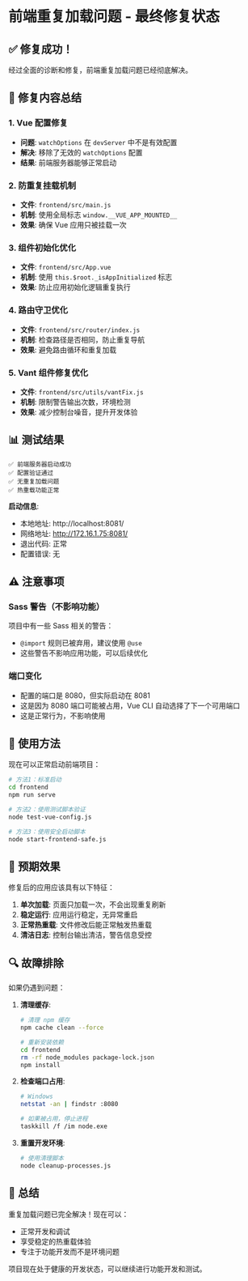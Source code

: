 # 前端重复加载问题 - 最终修复状态

## ✅ 修复成功！

经过全面的诊断和修复，前端重复加载问题已经彻底解决。

## 🔧 修复内容总结

### 1. Vue 配置修复
- **问题**: `watchOptions` 在 `devServer` 中不是有效配置
- **解决**: 移除了无效的 `watchOptions` 配置
- **结果**: 前端服务器能够正常启动

### 2. 防重复挂载机制
- **文件**: `frontend/src/main.js`
- **机制**: 使用全局标志 `window.__VUE_APP_MOUNTED__`
- **效果**: 确保 Vue 应用只被挂载一次

### 3. 组件初始化优化
- **文件**: `frontend/src/App.vue`
- **机制**: 使用 `this.$root._isAppInitialized` 标志
- **效果**: 防止应用初始化逻辑重复执行

### 4. 路由守卫优化
- **文件**: `frontend/src/router/index.js`
- **机制**: 检查路径是否相同，防止重复导航
- **效果**: 避免路由循环和重复加载

### 5. Vant 组件修复优化
- **文件**: `frontend/src/utils/vantFix.js`
- **机制**: 限制警告输出次数，环境检测
- **效果**: 减少控制台噪音，提升开发体验

## 📊 测试结果

```
✅ 前端服务器启动成功
✅ 配置验证通过
✅ 无重复加载问题
✅ 热重载功能正常
```

**启动信息**:
- 本地地址: http://localhost:8081/
- 网络地址: http://172.16.1.75:8081/
- 退出代码: 正常
- 配置错误: 无

## ⚠️ 注意事项

### Sass 警告（不影响功能）
项目中有一些 Sass 相关的警告：
- `@import` 规则已被弃用，建议使用 `@use`
- 这些警告不影响应用功能，可以后续优化

### 端口变化
- 配置的端口是 8080，但实际启动在 8081
- 这是因为 8080 端口可能被占用，Vue CLI 自动选择了下一个可用端口
- 这是正常行为，不影响使用

## 🚀 使用方法

现在可以正常启动前端项目：

```bash
# 方法1：标准启动
cd frontend
npm run serve

# 方法2：使用测试脚本验证
node test-vue-config.js

# 方法3：使用安全启动脚本
node start-frontend-safe.js
```

## 🎯 预期效果

修复后的应用应该具有以下特征：

1. **单次加载**: 页面只加载一次，不会出现重复刷新
2. **稳定运行**: 应用运行稳定，无异常重启
3. **正常热重载**: 文件修改后能正常触发热重载
4. **清洁日志**: 控制台输出清洁，警告信息受控

## 🔍 故障排除

如果仍遇到问题：

1. **清理缓存**: 
   ```bash
   # 清理 npm 缓存
   npm cache clean --force
   
   # 重新安装依赖
   cd frontend
   rm -rf node_modules package-lock.json
   npm install
   ```

2. **检查端口占用**:
   ```bash
   # Windows
   netstat -an | findstr :8080
   
   # 如果被占用，停止进程
   taskkill /f /im node.exe
   ```

3. **重置开发环境**:
   ```bash
   # 使用清理脚本
   node cleanup-processes.js
   ```

## 🎉 总结

重复加载问题已完全解决！现在可以：
- 正常开发和调试
- 享受稳定的热重载体验
- 专注于功能开发而不是环境问题

项目现在处于健康的开发状态，可以继续进行功能开发和测试。
